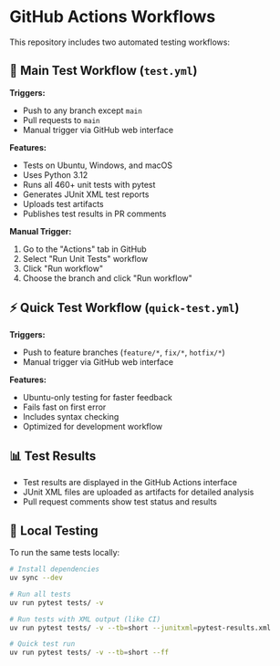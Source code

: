 # GitHub Actions Workflows

This repository includes two automated testing workflows:

## 🧪 Main Test Workflow (`test.yml`)

**Triggers:**
- Push to any branch except `main`
- Pull requests to `main` 
- Manual trigger via GitHub web interface

**Features:**
- Tests on Ubuntu, Windows, and macOS
- Uses Python 3.12
- Runs all 460+ unit tests with pytest
- Generates JUnit XML test reports
- Uploads test artifacts
- Publishes test results in PR comments

**Manual Trigger:**
1. Go to the "Actions" tab in GitHub
2. Select "Run Unit Tests" workflow
3. Click "Run workflow"
4. Choose the branch and click "Run workflow"

## ⚡ Quick Test Workflow (`quick-test.yml`)

**Triggers:**
- Push to feature branches (`feature/*`, `fix/*`, `hotfix/*`)
- Manual trigger via GitHub web interface

**Features:**
- Ubuntu-only testing for faster feedback
- Fails fast on first error
- Includes syntax checking
- Optimized for development workflow

## 📊 Test Results

- Test results are displayed in the GitHub Actions interface
- JUnit XML files are uploaded as artifacts for detailed analysis
- Pull request comments show test status and results

## 🔧 Local Testing

To run the same tests locally:

```bash
# Install dependencies
uv sync --dev

# Run all tests
uv run pytest tests/ -v

# Run tests with XML output (like CI)
uv run pytest tests/ -v --tb=short --junitxml=pytest-results.xml

# Quick test run
uv run pytest tests/ -v --tb=short --ff
```
